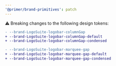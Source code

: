 ```yaml
---
'@primer/brand-primitives': patch
---
```


:warning: Breaking changes to the following design tokens:

```diff
- --brand-LogoSuite-logobar-columnGap
+ --brand-LogoSuite-logobar-columnGap-default
+ --brand-LogoSuite-logobar-columnGap-condensed

- --brand-LogoSuite-logobar-marquee-gap
+ --brand-LogoSuite-logobar-marquee-gap-default
+ --brand-LogoSuite-logobar-marquee-gap-condensed

```
